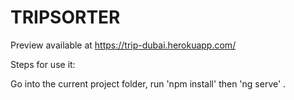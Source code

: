 # TRIPSORTER
Preview available at https://trip-dubai.herokuapp.com/


Steps for use it: 
 
Go into the current project folder,
run 'npm install' then 'ng serve' .

 

